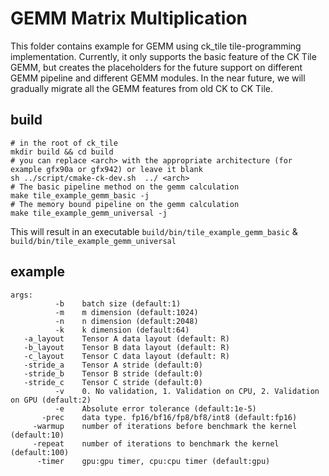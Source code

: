 # GEMM Matrix Multiplication

This folder contains example for GEMM using ck_tile tile-programming implementation. Currently, it only supports the basic feature of the CK Tile GEMM, but creates the placeholders for the future support on different GEMM pipeline and different GEMM modules. In the near future, we will gradually migrate all the GEMM features from old CK to CK Tile.

## build
```
# in the root of ck_tile
mkdir build && cd build
# you can replace <arch> with the appropriate architecture (for example gfx90a or gfx942) or leave it blank
sh ../script/cmake-ck-dev.sh  ../ <arch>
# The basic pipeline method on the gemm calculation
make tile_example_gemm_basic -j
# The memory bound pipeline on the gemm calculation
make tile_example_gemm_universal -j
```
This will result in an executable `build/bin/tile_example_gemm_basic` & `build/bin/tile_example_gemm_universal`

## example
```
args:
          -b    batch size (default:1)
          -m    m dimension (default:1024)
          -n    n dimension (default:2048)
          -k    k dimension (default:64)
   -a_layout    Tensor A data layout (default: R)
   -b_layout    Tensor B data layout (default: R)
   -c_layout    Tensor C data layout (default: R)
   -stride_a    Tensor A stride (default:0)
   -stride_b    Tensor B stride (default:0)
   -stride_c    Tensor C stride (default:0)
          -v    0. No validation, 1. Validation on CPU, 2. Validation on GPU (default:2)
          -e    Absolute error tolerance (default:1e-5)
       -prec    data type. fp16/bf16/fp8/bf8/int8 (default:fp16)
     -warmup    number of iterations before benchmark the kernel (default:10)
     -repeat    number of iterations to benchmark the kernel (default:100)
      -timer    gpu:gpu timer, cpu:cpu timer (default:gpu)
```
